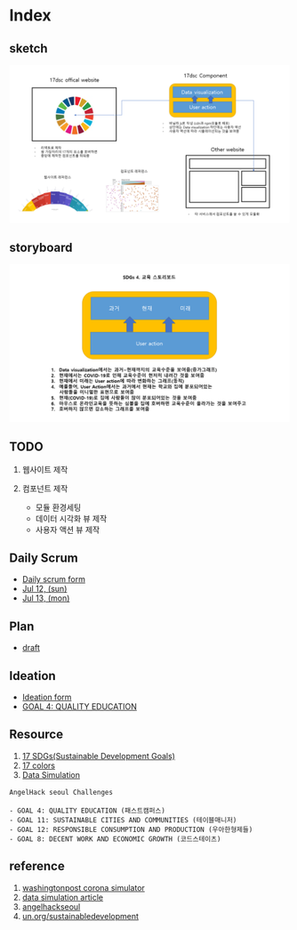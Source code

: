 # Index

## sketch

![](https://github.com/17dscs/documentation/blob/master/images/sketch.png?raw=true)

## storyboard

![](https://github.com/17dscs/documentation/blob/master/images/stroyboard4.png?raw=true)

## TODO

1. 웹사이트 제작

2. 컴포넌트 제작
   - 모듈 환경세팅
   - 데이터 시각화 뷰 제작
   - 사용자 액션 뷰 제작

## Daily Scrum

- [Daily scrum form](https://github.com/17dscs/documentation/blob/master/dailyscrum/dailyscrum-form.md)
- [Jul 12, (sun)](https://github.com/17dscs/documentation/blob/master/dailyscrum/7-12.md)
- [Jul 13, (mon)](https://github.com/17dscs/documentation/blob/master/dailyscrum/7-13.md)

## Plan

- [draft](https://github.com/17dscs/documentation/blob/master/plan/draft.md)

## Ideation

- [Ideation form](https://github.com/17dscs/documentation/blob/master/ideation/ideation-form.md)
- [GOAL 4: QUALITY EDUCATION](https://github.com/17dscs/documentation/blob/master/ideation/4.md)

## Resource

1. [17 SDGs(Sustainable Development Goals)](https://github.com/17dscs/documentation/blob/master/17-SDGs.md)
2. [17 colors](https://github.com/17dscs/documentation/blob/master/17-colors.md)
3. [Data Simulation](https://github.com/17dscs/documentation/blob/master/data-simulation.md)

```
AngelHack seoul Challenges

- GOAL 4: QUALITY EDUCATION (패스트캠퍼스)
- GOAL 11: SUSTAINABLE CITIES AND COMMUNITIES (테이블매니저)
- GOAL 12: RESPONSIBLE CONSUMPTION AND PRODUCTION (우아한형제들)
- GOAL 8: DECENT WORK AND ECONOMIC GROWTH (코드스테이츠)
```

## reference

1. [washingtonpost corona simulator](https://www.washingtonpost.com/graphics/2020/world/corona-simulator/)
2. [data simulation article](https://www.fastcompany.com/90508780/move-over-data-visualization-the-era-of-data-simulation-is-here)
3. [angelhackseoul](https://angelhackseoul.kr/)
4. [un.org/sustainabledevelopment](https://www.un.org/sustainabledevelopment/)
